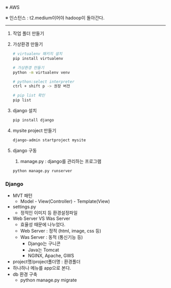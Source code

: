 ※ AWS

※ 인스턴스 : t2.medium이어야 hadoop이 돌아간다.

---

1. 작업 폴더 만들기
2. 가상환경 만들기
    
    ```bash
    # virtualenv 패키지 설치
    pip install virtualenv
    
    # 가상환경 만들기
    python -m virtualenv venv
    
    # python:select interpreter
    ctrl + shift p -> 권장 버전
    
    # pip list 확인
    pip list
    ```
    
3. django 설치
    
    ```bash
    pip install django
    ```
    
4. mysite project 만들기
    
    ```bash
    django-admin startproject mysite
    ```
    
5. django 구동
    1. manage.py  : django를 관리하는 프로그램
    
    ```bash
    python manage.py runserver
    ```
    
### Django

- MVT 패턴
    - Model - View(Controller) - Template(View)
- settings.py
    - 정적인 이미지 등 환경설정파일
- Web Server VS Was Server
    - 효율성 때문에 나누었다.
    - Web Server : 정적 (html, image, css 등)
    - Was Server : 동적 (통신기능 등)
        - Django는 구니콘
        - Java는 Tomcat
        - NGINX, Apache, GWS
- project명/project폴더명 : 환경폴더
- 하나하나 메뉴를 app으로 본다.
- db 환경 구축
    - python manage.py migrate